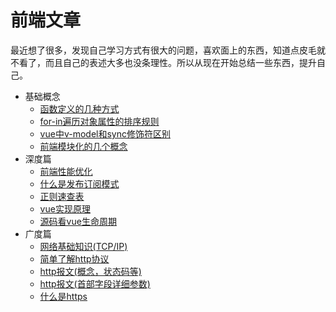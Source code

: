 # 前端文章
最近想了很多，发现自己学习方式有很大的问题，喜欢面上的东西，知道点皮毛就不看了，而且自己的表述大多也没条理性。所以从现在开始总结一些东西，提升自己。

- 基础概念
  - [函数定义的几种方式](/基础概念/函数定义的5种方式.md)
  - [for-in遍历对象属性的排序规则](/基础概念/for-in遍历对象属性的顺序与定义是否相同.md)  
  - [vue中v-model和sync修饰符区别](/基础概念/vue中v-model和sync修饰符.md)  
  - [前端模块化的几个概念](/基础概念/模块化.md)  
- 深度篇
  - [前端性能优化](/深度篇/前端性能优化.md)
  - [什么是发布订阅模式](/深度篇/发布订阅模式.md)
  - [正则速查表](/深度篇/正则速查表.md)
  - [vue实现原理](/深度篇/vue实现原理.md)
  - [源码看vue生命周期](/深度篇/vue生命周期.md)
- 广度篇
  - [网络基础知识(TCP/IP)](/广度篇/web及网络基础.md)
  - [简单了解http协议](/广度篇/简单了解http协议.md)
  - [http报文(概念，状态码等)](/广度篇/http报文(1).md)
  - [http报文(首部字段详细参数)](/广度篇/http报文(2).md)
  - [什么是https](/广度篇/什么是https.md)
